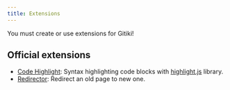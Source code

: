 ```yaml
---
title: Extensions
---
```


You must create or use extensions for Gitiki!

## Official extensions

* [Code Highlight](code-highlight.md): Syntax highlighting code blocks with [highlight.js][] library.
* [Redirector](redirector.md): Redirect an old page to new one.

[highlight.js]: https://highlightjs.org
